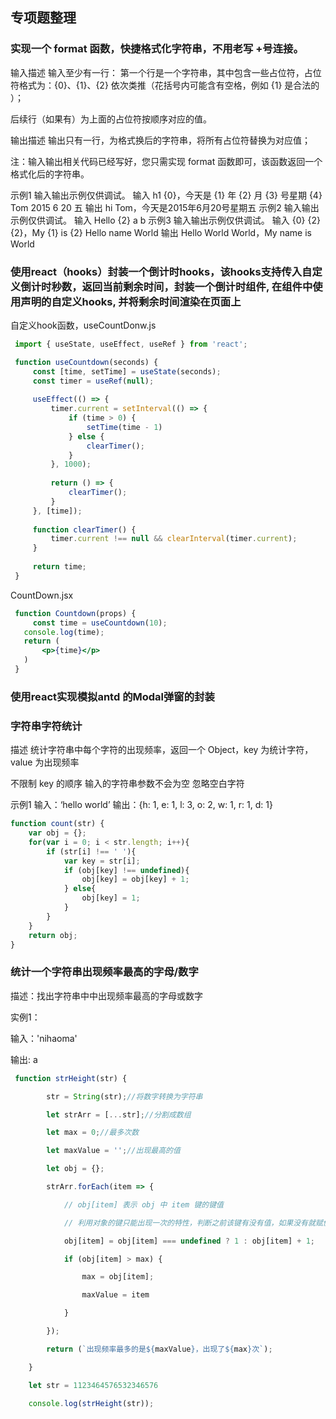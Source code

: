 ## 专项题整理

### 实现一个 format 函数，快捷格式化字符串，不用老写 +号连接。

输入描述
输入至少有一行：
第一个行是一个字符串，其中包含一些占位符，占位符格式为：{0}、{1}、{2} 依次类推（花括号内可能含有空格，例如 {1} 是合法的 ）；

后续行（如果有）为上面的占位符按顺序对应的值。

输出描述
输出只有一行，为格式换后的字符串，将所有占位符替换为对应值；

注：输入输出相关代码已经写好，您只需实现 format 函数即可，该函数返回一个格式化后的字符串。

示例1 输入输出示例仅供调试。
输入
h1 {0}，今天是 {1} 年 {2} 月 {3} 号星期 {4}
Tom
2015
6
20
五
输出
hi Tom，今天是2015年6月20号星期五
示例2 输入输出示例仅供调试。
输入
Hello {2}
a
b
示例3 输入输出示例仅供调试。
输入
{0} {2} {2}，My {1} is {2}
Hello
name
World
输出
Hello World World，My name is World



### 使用react（hooks）封装一个倒计时hooks，该hooks支持传入自定义倒计时秒数，返回当前剩余时间，封装一个倒计时组件, 在组件中使用声明的自定义hooks, 并将剩余时间渲染在页面上

自定义hook函数，useCountDonw.js

```jsx
 import { useState, useEffect, useRef } from 'react';

 function useCountdown(seconds) {
     const [time, setTime] = useState(seconds);
     const timer = useRef(null);
 
     useEffect(() => {
         timer.current = setInterval(() => {
             if (time > 0) {
                 setTime(time - 1)
             } else {
                 clearTimer();
             }
         }, 1000);
 
         return () => {
             clearTimer();
         }
     }, [time]);
 
     function clearTimer() {
         timer.current !== null && clearInterval(timer.current);
     }
 
     return time;
 }
```

CountDown.jsx

```jsx
 function Countdown(props) {
     const time = useCountdown(10);
   console.log(time);
   return (
       <p>{time}</p>
   )
 }
```



### 使用react实现模拟antd 的Modal弹窗的封装



### 字符串字符统计

描述
统计字符串中每个字符的出现频率，返回一个 Object，key 为统计字符，value 为出现频率

不限制 key 的顺序
输入的字符串参数不会为空
忽略空白字符

示例1
输入：‘hello world’
输出：{h: 1, e: 1, l: 3, o: 2, w: 1, r: 1, d: 1}



```js
function count(str) {
    var obj = {};
    for(var i = 0; i < str.length; i++){
        if (str[i] !== ' '){
            var key = str[i];
            if (obj[key] !== undefined){
                obj[key] = obj[key] + 1;
            } else{
                obj[key] = 1;
            }
        }
    }
    return obj;
}
```



### 统计一个字符串出现频率最高的字母/数字

描述：找出字符串中中出现频率最高的字母或数字

实例1：

输入：'nihaoma'

输出: a



```js
 function strHeight(str) {

        str = String(str);//将数字转换为字符串

        let strArr = [...str];//分割成数组

        let max = 0;//最多次数

        let maxValue = '';//出现最高的值

        let obj = {};

        strArr.forEach(item => {

            // obj[item] 表示 obj 中 item 键的键值

            // 利用对象的键只能出现一次的特性，判断之前该键有没有值，如果没有就赋值为1，如果有就在此基础上加1

            obj[item] = obj[item] === undefined ? 1 : obj[item] + 1;

            if (obj[item] > max) {

                max = obj[item];

                maxValue = item

            }

        });

        return (`出现频率最多的是${maxValue}，出现了${max}次`);

    }

    let str = 1123464576532346576

    console.log(strHeight(str));
```




